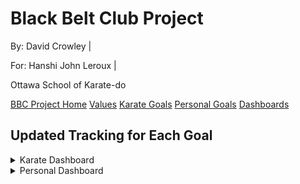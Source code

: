 <link rel="stylesheet" href="bbc-style.css">

<div class="bbc-title" markdown='1'>

# Black Belt Club Project

<div class="bbc-meta" markdown='1'>

By: David Crowley \|

For: Hanshi John Leroux \|

Ottawa School of Karate-do

</div>

<div class="bbc-menu">

<a href="/pages/bbc/landing">BBC Project Home</a>
<a href="/pages/bbc/values">Values</a>
<a href="/pages/bbc/karate">Karate Goals</a>
<a href="/pages/bbc/personal">Personal Goals</a>
<a class="active" href="/pages/bbc/tracking">Dashboards</a>

</div>

</div>

<h2 id="bbc-values">Updated Tracking for Each Goal</h2>

<div class="tile-box">

<div class="bbc-content" markdown=1>

<details>

<summary>Karate Dashboard</summary>

<div markdown='1'>

> The calendar needs signficant revision... starting the first month with 3 weeks of camping and cottaging was 
> a lot more challenging for establishing a routine than I expected. A new "start" and end date will be set beginning
> after the project interview.

</div>

</details>

<details>

<summary>Personal Dashboard</summary>

<div markdown='1'>

#### Tasks

- [x] plan course content items for all 4 programming courses in the first semester
- [x] devise modular, regular-interval assessment system that includes interviews and allows for retakes
- [ ] prepare all assessment items (questions) for all 4 programming courses
- [ ] prepare interview sheets for all content items
- [ ] plan course project sequences for all 4 courses, including senior/junior interactions where appropriate
  - [x] 3U
  - [x] 4U
  - [ ] 3C
  - [ ] 4C
- [ ] write project descriptions and rubrics for all 4 courses
  - [ ] 3U
  - [ ] 4U
  - [ ] 3C
  - [ ] 4C
- [ ] update online course materials to be divided into lessons coherent with the content items/modules used for the assessments

Bonus tasks

- [ ] start the above preparations for next semester's 2 robotics courses

#### Time management

<iframe width="600" height="371" seamless frameborder="0" scrolling="no" src="https://docs.google.com/spreadsheets/d/e/2PACX-1vQkYB1OkkkhfvkizAU4LWKNv9u6ZBh-jd8m5NdcHA55wfNwDMoDhzMQA63kxn6EcjTVG-5anXDPWqEL/pubchart?oid=1539416788&amp;format=interactive"></iframe>

</div>

</details>

</div>

</div>